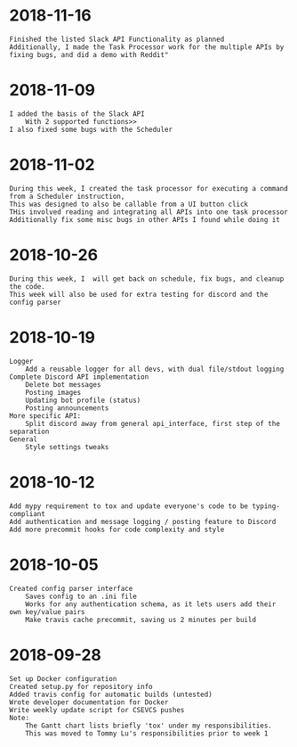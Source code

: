 # 2018-11-16
    Finished the listed Slack API Functionality as planned
    Additionally, I made the Task Processor work for the multiple APIs by fixing bugs, and did a demo with Reddit"
# 2018-11-09
    I added the basis of the Slack API
        With 2 supported functions>>
    I also fixed some bugs with the Scheduler
# 2018-11-02
    During this week, I created the task processor for executing a command from a Scheduler instruction,
    This was designed to also be callable from a UI button click
    THis involved reading and integrating all APIs into one task processor
    Additionally fix some misc bugs in other APIs I found while doing it
# 2018-10-26
    During this week, I  will get back on schedule, fix bugs, and cleanup the code.
    This week will also be used for extra testing for discord and the config parser
# 2018-10-19
    Logger
        Add a reusable logger for all devs, with dual file/stdout logging
    Complete Discord API implementation
        Delete bot messages
        Posting images
        Updating bot profile (status)
        Posting announcements
    More specific API:
        Split discord away from general api_interface, first step of the separation
    General
        Style settings tweaks
# 2018-10-12
    Add mypy requirement to tox and update everyone's code to be typing-compliant
    Add authentication and message logging / posting feature to Discord
    Add more precommit hooks for code complexity and style
# 2018-10-05
    Created config parser interface
        Saves config to an .ini file
        Works for any authentication schema, as it lets users add their own key/value pairs
        Make travis cache precommit, saving us 2 minutes per build
# 2018-09-28
    Set up Docker configuration
    Created setup.py for repository info
    Added travis config for automatic builds (untested)
    Wrote developer documentation for Docker
    Write weekly update script for CSEVCS pushes
    Note:
        The Gantt chart lists briefly 'tox' under my responsibilities.
        This was moved to Tommy Lu's responsibilities prior to week 1
